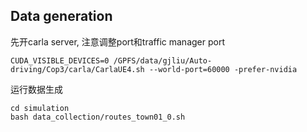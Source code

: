 

## Data generation

先开carla server, 注意调整port和traffic manager port

~~~
CUDA_VISIBLE_DEVICES=0 /GPFS/data/gjliu/Auto-driving/Cop3/carla/CarlaUE4.sh --world-port=60000 -prefer-nvidia
~~~

运行数据生成
~~~
cd simulation
bash data_collection/routes_town01_0.sh
~~~